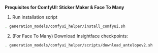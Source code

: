 **Prequisites for ComfyUI: Sticker Maker & Face To Many**
1. Run installation script
```bash
. generation_models/comfyui_helper/install_comfyui.sh
```
2. (For Face To Many) Download Insightface checkpoints:
```bash
. generation_models/comfyui_helper/scripts/download_antelopev2.sh
```